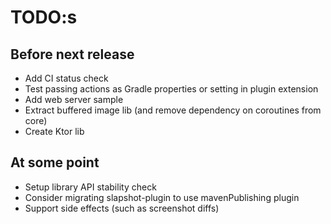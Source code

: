 # TODO:s

## Before next release
* Add CI status check
* Test passing actions as Gradle properties or setting in plugin extension
* Add web server sample
* Extract buffered image lib (and remove dependency on coroutines from core)
* Create Ktor lib

## At some point
* Setup library API stability check
* Consider migrating slapshot-plugin to use mavenPublishing plugin
* Support side effects (such as screenshot diffs)